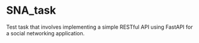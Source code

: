 # SNA_task
Test task that involves implementing a simple RESTful API using FastAPI for a social networking application.
